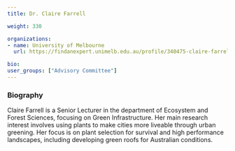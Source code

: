 ```yaml
---
title: Dr. Claire Farrell

weight: 330

organizations:
- name: University of Melbourne
  url: https://findanexpert.unimelb.edu.au/profile/340475-claire-farrell

bio: 
user_groups: ["Advisory Committee"]
---
```


### Biography

Claire Farrell is a Senior Lecturer in the department of Ecosystem and Forest Sciences, focusing on Green Infrastructure. Her main research interest involves using plants to make cities more liveable through urban greening. Her focus is on plant selection for survival and high performance landscapes, including developing green roofs for Australian conditions.
